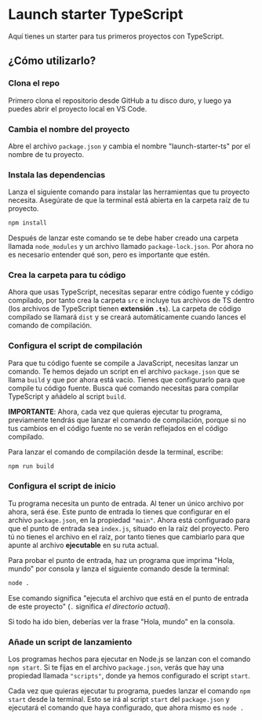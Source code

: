# Launch starter TypeScript

Aquí tienes un starter para tus primeros proyectos con TypeScript.

## ¿Cómo utilizarlo?

### Clona el repo

Primero clona el repositorio desde GitHub a tu disco duro, y luego ya puedes abrir el proyecto local en VS Code.

### Cambia el nombre del proyecto

Abre el archivo `package.json` y cambia el nombre "launch-starter-ts" por el nombre de tu proyecto.

### Instala las dependencias

Lanza el siguiente comando para instalar las herramientas que tu proyecto necesita. Asegúrate de que la terminal está abierta en la carpeta raíz de tu proyecto.

```bash
npm install
```

Después de lanzar este comando se te debe haber creado una carpeta llamada `node_modules` y un archivo llamado `package-lock.json`. Por ahora no es necesario entender qué son, pero es importante que estén.

### Crea la carpeta para tu código

Ahora que usas TypeScript, necesitas separar entre código fuente y código compilado, por tanto crea la carpeta `src` e incluye tus archivos de TS dentro (los archivos de TypeScript tienen **extensión `.ts`**). La carpeta de código compilado se llamará `dist` y se creará automáticamente cuando lances el comando de compilación.

### Configura el script de compilación

Para que tu código fuente se compile a JavaScript, necesitas lanzar un comando. Te hemos dejado un script en el archivo `package.json` que se llama `build` y que por ahora está vacío. Tienes que configurarlo para que compile tu código fuente. Busca qué comando necesitas para compilar TypeScript y añádelo al script `build`.

**IMPORTANTE**: Ahora, cada vez que quieras ejecutar tu programa, previamente tendrás que lanzar el comando de compilación, porque si no tus cambios en el código fuente no se verán reflejados en el código compilado.

Para lanzar el comando de compilación desde la terminal, escribe:

```bash
npm run build
```

### Configura el script de inicio

Tu programa necesita un punto de entrada. Al tener un único archivo por ahora, será ése. Este punto de entrada lo tienes que configurar en el archivo `package.json`, en la propiedad `"main"`. Ahora está configurado para que el punto de entrada sea `index.js`, situado en la raíz del proyecto. Pero tú no tienes el archivo en el raíz, por tanto tienes que cambiarlo para que apunte al archivo **ejecutable** en su ruta actual.

Para probar el punto de entrada, haz un programa que imprima "Hola, mundo" por consola y lanza el siguiente comando desde la terminal:

```bash
node .
```

Ese comando significa "ejecuta el archivo que está en el punto de entrada de este proyecto" (`.` significa _el directorio actual_).

Si todo ha ido bien, deberías ver la frase "Hola, mundo" en la consola.

### Añade un script de lanzamiento

Los programas hechos para ejecutar en Node.js se lanzan con el comando `npm start`. Si te fijas en el archivo `package.json`, verás que hay una propiedad llamada `"scripts"`, donde ya hemos configurado el script `start`.

Cada vez que quieras ejecutar tu programa, puedes lanzar el comando `npm start` desde la terminal. Esto se irá al script `start` del `package.json` y ejecutará el comando que haya configurado, que ahora mismo es `node .`
